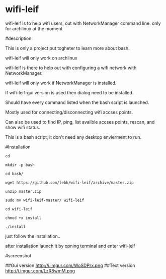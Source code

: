 # wifi-leif
wifi-leif Is to help wifi users, out with NetworkManager command line.
only for archlinux at the moment


#description:

  This is only a project put togheter to learn more about bash.

  wifi-leif will only work on archlinux

  wifi-leif is there to help out with configuring a wifi network with NetworkManager.
  
  wifi-leif will only work if NetworkManager is installed.
  
  If wifi-leif-gui version is used then dialog need to  be installed.
  
  Should have every command listed when the bash script is launched.
  
  Mostly used for connecting/disconnecting wifi accses points.
  
  Can also be used to find IP, ping, list availble accses points, rescan, and show wifi status. 
  
  This is a bash script, it don't need any desktop envierment to run.
  

#Installation
```
cd

mkdir -p bash

cd bash/

wget https://github.com/lebh/wifi-leif/archive/master.zip

unzip master.zip

sudo mv wifi-leif-master/ wifi-leif

cd wifi-leif

chmod +x install

./install
```

just follow the installation..


after installation launch it by opning terminal and enter wifi-leif



#screenshot

##Gui version
http://i.imgur.com/WoSDPrx.png
##Text version
http://i.imgur.com/LzR8wmM.png

